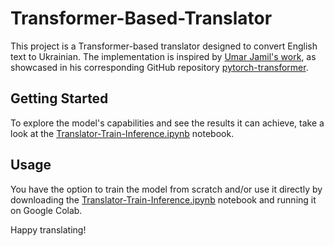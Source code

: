 # Transformer-Based-Translator

This project is a Transformer-based translator designed to convert English text to Ukrainian. The implementation is inspired by [Umar Jamil's work](https://www.youtube.com/watch?v=ISNdQcPhsts), as showcased in his corresponding GitHub repository [pytorch-transformer](https://github.com/hkproj/pytorch-transformer).

## Getting Started

To explore the model's capabilities and see the results it can achieve, take a look at the [Translator-Train-Inference.ipynb](Translator-Train-Inference.ipynb) notebook.

## Usage

You have the option to train the model from scratch and/or use it directly by downloading the [Translator-Train-Inference.ipynb](Translator-Train-Inference.ipynb) notebook and running it on Google Colab. 

Happy translating!

